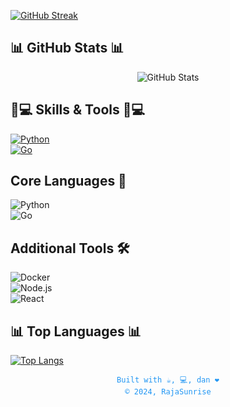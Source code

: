 [![GitHub Streak](https://github-readme-streak-stats.herokuapp.com?user=RajaSunrise&theme=transparent)](https://git.io/streak-stats)

## 📊 GitHub Stats 📊
<div align="center">
  <img src="https://github-readme-stats.vercel.app/api?username=RajaSunrise&show_icons=true&theme=radical" alt="GitHub Stats" />
</div>

## 👨💻 Skills & Tools 👨💻
[![Python](https://img.shields.io/badge/-Python-3776AB?style=flat&logo=python)](https://python.org)  
[![Go](https://img.shields.io/badge/-Go-00ACD7?style=flat&logo=go)](https://golang.org)  

## Core Languages 🚀  
![Python](https://img.shields.io/badge/-Python-3776AB?style=flat&logo=python)  
![Go](https://img.shields.io/badge/-Go-00ACD7?style=flat&logo=go)  

## Additional Tools 🛠️  
![Docker](https://img.shields.io/badge/-Docker-2496ED?style=flat&logo=docker)  
![Node.js](https://img.shields.io/badge/-Node.js-339933?style=flat&logo=node.js)  
![React](https://img.shields.io/badge/-React-61DAFB?style=flat&logo=react)  


## 📊 Top Languages 📊
[![Top Langs](https://github-readme-stats.vercel.app/api/top-langs/?username=RajaSunrise&langs_count=5&hide=javascript,html,php,coffeescript,css,Dockerfile,c,C++,jupyter%20notebook)](https://git.io/top-langs)

<!-- Footer -->
<div align="center">
  <p style="font-family: monospace; font-size: 12px; color: #2196F3;">
    Built with ☕, 💻, dan ❤️  
    <br/>
    © 2024, RajaSunrise
  </p>
</div>
